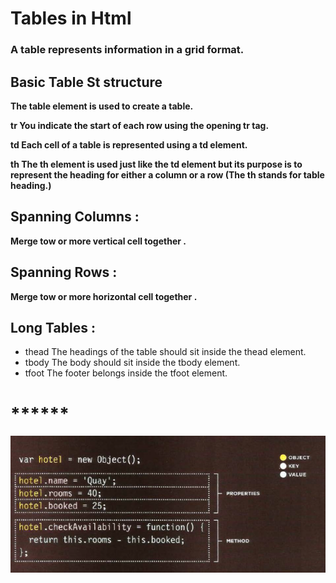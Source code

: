 # Tables in Html 
### A table represents information in a grid format.

## Basic Table St structure

**The table element is used to create a table.**

**tr You indicate the start of each row using the opening tr tag.**

**td Each cell of a table is represented using a td element.**

**th The th element is used just like the td element but its purpose is to represent the heading for either a column or a row (The th stands for table heading.)**

## Spanning Columns :
**Merge tow or more vertical cell together .**


## Spanning Rows :
**Merge tow or more horizontal cell together .**

## Long Tables :
* thead The headings of the table should sit inside the thead element.
* tbody The body should sit inside the tbody element.
* tfoot The footer belongs inside the tfoot element.


# ******

![image](https://github.com/HamzhSuilik/reading-notes/blob/main/image/img1.PNG?raw=true)
